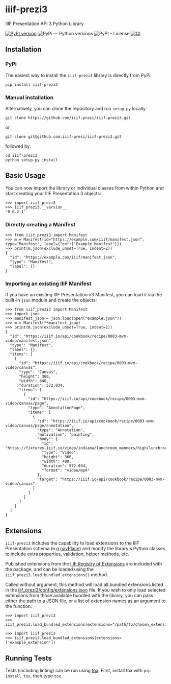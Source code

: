 # iiif-prezi3
IIIF Presentation API 3 Python Library

[![PyPI version](https://badge.fury.io/py/iiif-prezi3.svg)](https://badge.fury.io/py/iiif-prezi3)
![PyPi — Python versions](https://img.shields.io/pypi/pyversions/iiif-prezi3)
![PyPI - License](https://img.shields.io/pypi/l/iiif-prezi3)
[![CI](https://github.com/iiif-prezi/iiif-prezi3/actions/workflows/ci.yml/badge.svg)](https://github.com/iiif-prezi/iiif-prezi3/actions/workflows/ci.yml)

## Installation
### PyPi
The easiest way to install the `iiif-prezi3` library is directly from PyPi:

```
pip install iiif-prezi3
```
### Manual installation
Alternatively, you can clone the repository and run `setup.py` locally:
```
git clone https://github.com/iiif-prezi/iiif-prezi3.git
```
or
```
git clone git@github.com:iiif-prezi/iiif-prezi3.git
```
followed by:
```
cd iiif-prezi3
python setup.py install
```

## Basic Usage
You can now import the library or individual classes from within Python and start creating your IIIF Presentation 3 objects:
```
>>> import iiif_prezi3
>>> iiif_prezi3.__version__
'0.0.2.1'
```

### Directly creating a Manifest
```
>>> from iiif_prezi3 import Manifest
>>> m = Manifest(id="https://example.com/iiif/manifest.json", type="Manifest", label={"en":["Example Manifest"]})
>>> print(m.json(exclude_unset=True, indent=2))
{
  "id": "https://example.com/iiif/manifest.json",
  "type": "Manifest",
  "label": {}
}
```
### Importing an existing IIIF Manifest
If you have an existing IIIF Presentation v3 Manifest, you can load it via the built-in `json` module and create the objects:
```
>>> from iiif_prezi3 import Manifest
>>> import json
>>> manifest_json = json.load(open("example.json"))
>>> m = Manifest(**manifest_json)
>>> print(m.json(exclude_unset=True, indent=2))
{
  "id": "https://iiif.io/api/cookbook/recipe/0003-mvm-video/manifest.json",
  "type": "Manifest",
  "label": {},
  "items": [
    {
      "id": "https://iiif.io/api/cookbook/recipe/0003-mvm-video/canvas",
      "type": "Canvas",
      "height": 360,
      "width": 640,
      "duration": 572.034,
      "items": [
        {
          "id": "https://iiif.io/api/cookbook/recipe/0003-mvm-video/canvas/page",
          "type": "AnnotationPage",
          "items": [
            {
              "id": "https://iiif.io/api/cookbook/recipe/0003-mvm-video/canvas/page/annotation",
              "type": "Annotation",
              "motivation": "painting",
              "body": {
                "id": "https://fixtures.iiif.io/video/indiana/lunchroom_manners/high/lunchroom_manners_1024kb.mp4",
                "type": "Video",
                "height": 360,
                "width": 480,
                "duration": 572.034,
                "format": "video/mp4"
              },
              "target": "https://iiif.io/api/cookbook/recipe/0003-mvm-video/canvas"
            }
          ]
        }
      ]
    }
  ]
}
```

## Extensions
`iiif-prezi3` includes the capability to load extensions to the IIIF Presentation schema (e.g [navPlace](https://iiif.io/api/extension/navplace/)) and modify the library's Python classes to include extra properties, validation, helper methods, etc.

Published extensions from the [IIIF Registry of Extensions](https://iiif.io/api/extension/) are included with the package, and can be loaded using the `iiif_prezi3.load_bundled_extensions()` method.

Called without argument, this method will load all bundled extensions listed in the [iiif_prezi3/config/extensions.json](iiif_prezi3/config/extensions.json) file. If you wish to only load selected extensions from those available bundled with the library, you can pass either the path to a JSON file, or a list of extension names as an argument to the function:
```
>>> import iiif_prezi3
>>> iiif_prezi3.load_bundled_extensions(extensions="/path/to/chosen_extensions.json")
```
```
>>> import iiif_prezi3
>>> iiif_prezi3.load_bundled_extensions(extensions=['example_extension'])
```

## Running Tests
Tests (including linting) can be run using [tox](https://tox.wiki/en/latest/). First, install tox with `pip install tox`, then type `tox`.
